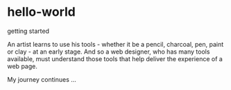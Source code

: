 # hello-world
getting started

An artist learns to use his tools - whether it be a pencil, charcoal, pen, paint or clay - at an early stage. 
And so a web designer, who has many tools available, must understand those tools that help deliver the experience of a web page.

My journey continues ...
